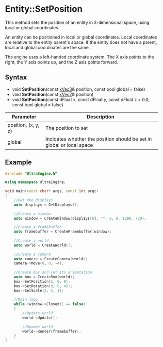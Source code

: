 # Entity::SetPosition

This method sets the position of an entity in 3-dimensional space, using local or global coordinates.

An entity can be positioned in local or global coordinates. Local coordinates are relative to the entity parent's space. If the entity does not have a parent, local and global coordinates are the same.

The engine uses a left-handed coordinate system. The X axis points to the right, the Y axis points up, and the Z axis points forward.

## Syntax

- void **SetPosition**(const [xVec3](xVec3.md)& position, const bool global = false) 
- void **SetPosition**(const [xVec2](xVec2.md)& position)
- void **SetPosition**(const dFloat x, const dFloat y, const dFloat z = 0.0, const bool global = false) 

| Parameter | Description |
| ------ | ------ |
| position, (x, y, z) | The position to set |
| global | Indicates whether the position should be set in global or local space |

## Example

```C++
#include "UltraEngine.h"

using namespace UltraEngine;

void main(const char* args, const int argc)
{
	//Get the displays
	auto displays = GetDisplays();
  
	//Create a window
	auto window = CreateWindow(displays[0], "", 0, 0, 1280, 720);

	//Create a framebuffer
	auto framebuffer = CreateFramebuffer(window);
    
	//Create a world
	auto world = CreateWorld();
    
	//Create a camera
	auto camera = CreateCamera(world);
	camera->Move(0, 0, -4);
  
	//Create box and set its orientation
	auto box = CreateBox(world);    
	box->SetPosition(1, 0, 0);
	box->SetRotation(0, 0, 45);
	box->SetScale(2, 1, 1);
  
	//Main loop
	while (window->Closed() == false)
	{
		//Update world
		world->Update();
		
		//Render world
		world->Render(framebuffer);
	}
}
```
